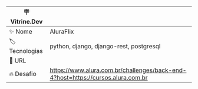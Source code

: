 | :placard: Vitrine.Dev |     |
| -------------  | --- |
| :sparkles: Nome        | AluraFlix
| :label: Tecnologias | python, django, django-rest, postgresql
| :rocket: URL         | 
| :fire: Desafio     | https://www.alura.com.br/challenges/back-end-4?host=https://cursos.alura.com.br
